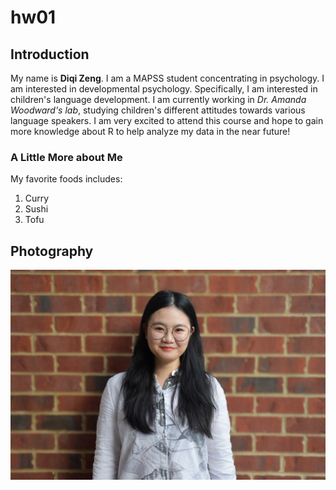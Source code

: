 # hw01

## Introduction

My name is **Diqi Zeng**. I am a MAPSS student concentrating in psychology. I am interested in developmental psychology. Specifically, I am interested in children's language development. I am currently working in *Dr. Amanda Woodward's lab*, studying children's different attitudes towards various language speakers. I am very excited to attend this course and hope to gain more knowledge about R to help analyze my data in the near future!

### A Little More about Me

My favorite foods includes:
1. Curry 
2. Sushi
3. Tofu

## Photography

![Diqi's photo](/IMG_1576.JPG)